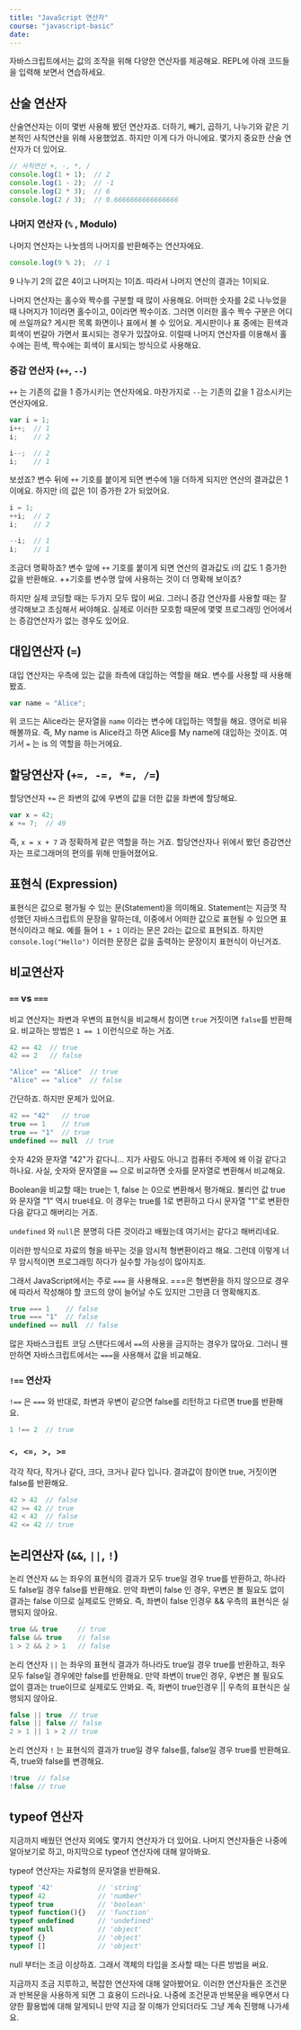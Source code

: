 ```yaml
---
title: "JavaScript 연산자"
course: "javascript-basic"
date: 
---
```




자바스크립트에서는 값의 조작을 위해 다양한 연산자를 제공해요. REPL에 아래 코드들을 입력해 보면서 연습하세요.



## 산술 연산자

산술연산자는 이미 몇번 사용해 봤던 연산자죠. 더하기, 빼기, 곱하기, 나누기와 같은 기본적인 사칙연산을 위해 사용했었죠. 하지만 이게 다가 아니에요. 몇가지 중요한 산술 연산자가 더 있어요.

```js
// 사칙연산 +, -, *, /
console.log(1 + 1);  // 2
console.log(1 - 2);  // -1
console.log(2 * 3);  // 6
console.log(2 / 3);  // 0.6666666666666666
```



### 나머지 연산자 (`%` , Modulo)

나머지 연산자는 나눗셈의 나머지를 반환해주는 연산자에요.

```js
console.log(9 % 2);  // 1
```

9 나누기 2의 값은 4이고 나머지는 1이죠. 따라서 나머지 연산의 결과는 1이되요.

나머지 연산자는 홀수와 짝수를 구분할 때 많이 사용해요. 어떠한 숫자를 2로 나누었을 때 나머지가 1이라면 홀수이고, 0이라면 짝수이죠. 그러면 이러한 홀수 짝수 구분은 어디에 쓰일까요? 게시판 목록 화면이나 표에서 볼 수 있어요. 게시판이나 표 중에는 흰색과 회색이 번갈아 가면서 표시되는 경우가 있잖아요. 이럴때 나머지 연산자를 이용해서 홀수에는 흰색, 짝수에는 회색이 표시되는 방식으로 사용해요.



### 증감 연산자 (`++`, `--`)

`++` 는 기존의 값을 1 증가시키는 연산자에요. 마찬가지로 `--`는 기존의 값을 1 감소시키는 연산자에요.

```js
var i = 1;
i++;  // 1
i;    // 2

i--;  // 2
i;    // 1
```

보셨죠? 변수 뒤에 `++` 기호를 붙이게 되면 변수에 1을 더하게 되지만 연산의 결과값은 1이에요. 하지만 i의 값은 1이 증가한 2가 되었어요.

```js
i = 1;
++i;  // 2
i;    // 2

--i;  // 1
i;    // 1
```

조금더 명확하죠? 변수 앞에 `++` 기호를 붙이게 되면 연산의 결과값도 i의 값도 1 증가한 값을 반환해요. ++기호를 변수명 앞에 사용하는 것이 더 명확해 보이죠?

하지만 실제 코딩할 때는 두가지 모두 많이 써요. 그러니 증감 연산자를 사용할 때는 잘 생각해보고 조심해서 써야해요. 실제로 이러한 모호함 때문에 몇몇 프로그래밍 언어에서는 증감연산자가 없는 경우도 있어요.



## 대입연산자 (`=`)

대입 연산자는 우측에 있는 값을 좌측에 대입하는 역할을 해요. 변수를 사용할 때 사용해 봤죠.

```js
var name = "Alice";
```

위 코드는 Alice라는 문자열을 `name` 이라는 변수에 대입하는 역할을 해요. 영어로 비유해볼까요. 즉, My name is Alice라고 하면 Alice를 My name에 대입하는 것이죠. 여기서 `=` 는 is 의 역할을 하는거에요.



## 할당연산자 (`+=, -=, *=, /=`)

할당연산자 `+=` 은 좌변의 값에 우변의 값을 더한 값을 좌변에 할당해요.

```js
var x = 42;
x += 7;  // 49
```

즉, `x = x + 7` 과 정확하게 같은 역할을 하는 거죠. 할당연산자나 위에서 봤던 증감연산자는 프로그래머의 편의를 위해 만들어졌어요. 



## 표현식 (Expression)

표현식은 값으로 평가될 수 있는 문(Statement)을 의미해요. Statement는 지금껏 작성했던 자바스크립트의 문장을 말하는데, 이중에서 어떠한 값으로 표현될 수 있으면 표현식이라고 해요. 예를 들어 `1 + 1` 이라는 문은 2라는 값으로 표현되죠. 하지만 `console.log("Hello")` 이러한 문장은 값을 출력하는 문장이지 표현식이 아닌거죠.



## 비교연산자

### `==` vs `===`

비교 연산자는 좌변과 우변의 표현식을 비교해서 참이면 `true` 거짓이면 `false`를 반환해요. 비교하는 방법은 `1 == 1` 이런식으로 하는 거죠.

```js
42 == 42  // true
42 == 2   // false

"Alice" == "Alice"  // true
"Alice" == "alice"  // false
```

간단하죠. 하지만 문제가 있어요.

```js
42 == "42"   // true
true == 1    // true
true == "1"  // true
undefined == null  // true
```

숫자 42와 문자열 "42"가 같다니... 지가 사람도 아니고 컴퓨터 주제에 왜 이걸 같다고 하나요. 사실, 숫자와 문자열을 `==` 으로 비교하면 숫자를 문자열로 변환해서 비교해요.

Boolean을 비교할 때는 true는 1, false 는 0으로 변환해서 평가해요. 불리언 값 true와 문자열 "1" 역시 true네요. 이 경우는 true를 1로 변환하고 다시 문자열 "1"로 변환한 다음 같다고 해버리는 거죠. 

`undefined` 와 `null`은 분명히 다른 것이라고 배웠는데 여기서는 같다고 해버리네요.

이러한 방식으로 자료의 형을 바꾸는 것을 암시적 형변환이라고 해요. 그런데 이렇게 너무 암시적이면 프로그래밍 하다가 실수할 가능성이 많아지죠.

그래서 JavaScript에서는 주로 `===` 을 사용해요. ===은 형변환을 하지 않으므로 경우에 따라서 작성해야 할 코드의 양이 늘어날 수도 있지만 그만큼 더 명확해지죠.

```js
true === 1    // false
true === "1"  // false
undefined == null  // false
```

많은 자바스크립트 코딩 스탠다드에서 `==`의 사용을 금지하는 경우가 많아요. 그러니 웬만하면 자바스크립트에서는 `===`을 사용해서 값을 비교해요.



### `!==` 연산자

`!==` 은 `===` 와 반대로, 좌변과 우변이 같으면 false를 리턴하고 다르면 true를 반환해요.

```js
1 !== 2  // true
```



### `<, <=, >, >=`

각각 작다, 작거나 같다, 크다, 크거나 같다 입니다. 결과값이 참이면 true, 거짓이면 false를 반환해요.

```js
42 > 42  // false
42 >= 42 // true
42 < 42  // false
42 <= 42 // true
```



## 논리연산자 (`&&`, `||`, `!`)

논리 연산자 `&&` 는 좌우의 표현식의 결과가 모두 true일 경우 true를 반환하고, 하나라도 false일 경우 false를 반환해요. 만약 좌변이 false 인 경우, 우변은 볼 필요도 없이 결과는 false 이므로 실제로도 안봐요. 즉, 좌변이 false 인경우 && 우측의 표현식은 실행되지 않아요. 

```js
true && true     // true
false && true    // false
1 > 2 && 2 > 1   // false
```

논리 연산자 `||` 는 좌우의 표현식 결과가 하나라도 true일 경우 true를 반환하고, 좌우 모두 false일 경우에만 false를 반환해요. 만약 좌변이 true인 경우, 우변은 볼 필요도 없이 결과는 true이므로 실제로도 안봐요. 즉, 좌변이 true인경우 || 우측의 표현식은 실행되지 않아요. 

```js
false || true  // true
false || false // false
2 > 1 || 1 > 2 // true
```

논리 연산자 `!` 는 표현식의 결과가 true일 경우 false를, false일 경우 true를 반환해요. 즉, true와 false를 변경해요.

```js
!true  // false
!false // true
```



## typeof 연산자

지금까지 배웠던 연산자 외에도 몇가지 연산자가 더 있어요. 나머지 연산자들은 나중에 알아보기로 하고, 마지막으로 typeof 연산자에 대해 알아봐요.

typeof 연산자는 자료형의 문자열을 반환해요.

```js
typeof '42'           // 'string'
typeof 42             // 'number'
typeof true           // 'boolean'
typeof function(){}   // 'function'
typeof undefined      // 'undefined'
typeof null           // 'object'
typeof {}             // 'object'
typeof []             // 'object'
```

null 부터는 조금 이상하죠. 그래서 객체의 타입을 조사할 때는 다른 방법을 써요.

지금까지 조금 지루하고, 복잡한 연산자에 대해 알아봤어요. 이러한 연산자들은 조건문과 반복문을 사용하게 되면 그 효용이 드러나요. 나중에 조건문과 반복문을 배우면서 다양한 활용법에 대해 알게되니 만약 지금 잘 이해가 안되더라도 그냥 계속 진행해 나가세요.

